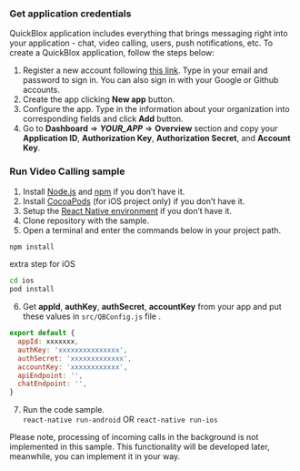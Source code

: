 ### Get application credentials

QuickBlox application includes everything that brings messaging right into your application - chat, video calling, users, push notifications, etc. To create a QuickBlox application, follow the steps below:

1. Register a new account following [this link](https://admin.quickblox.com/signup). Type in your email and password to sign in. You can also sign in with your Google or Github accounts.
2. Create the app clicking **New app** button.
3. Configure the app. Type in the information about your organization into corresponding fields and click **Add** button.
4. Go to **Dashboard** => **_YOUR_APP_** => **Overview** section and copy your **Application ID**, **Authorization Key**, **Authorization Secret**, and **Account Key**.


### Run Video Calling sample

1. Install [Node.js](https://nodejs.org) and [npm](https://www.npmjs.com/get-npm) if you don’t have it.
2. Install [CocoaPods](https://guides.cocoapods.org/using/getting-started.html) (for iOS project only) if you don’t have it.
3. Setup the [React Native environment](https://reactnative.dev/docs/environment-setup) if you don’t have it.
4. Clone repository with the sample.
5. Open a terminal and enter the commands below in your project path.
```bash
npm install
```
extra step for iOS
```bash
cd ios
pod install
```
6. Get **appId**, **authKey**, **authSecret**, **accountKey** from your app and put these values in `src/QBConfig.js` file .
```javascript
export default {
  appId: xxxxxxx,
  authKey: 'xxxxxxxxxxxxxxx',
  authSecret: 'xxxxxxxxxxxxx',
  accountKey: 'xxxxxxxxxxxx',
  apiEndpoint: '',
  chatEndpoint: '',
}
```
7. Run the code sample.  
`react-native run-android` OR `react-native run-ios`  

Please note, processing of incoming calls in the background is not implemented in this sample. This functionality will be developed later, meanwhile, you can implement it in your way.
